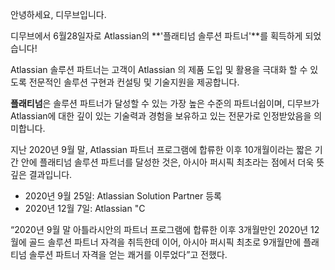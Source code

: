 안녕하세요, 디무브입니다.

디무브에서 6월28일자로 Atlassian의 **'플래티넘 솔루션 파트너'**를 획득하게 되었습니다! 

Atlassian 솔루션 파트너는 고객이 Atlassian 의 제품 도입 및 활용을 극대화 할 수 있도록 전문적인 솔루션 구현과 컨설팅 및 기술지원을 제공합니다. 

**플래티넘**은 솔루션 파트너가 달성할 수 있는 가장 높은 수준의 파트너쉽이며, 디무브가 Atlassian에 대한 깊이 있는 기술력과 경험을 보유하고 있는 전문가로 인정받았음을 의미합니다.

지난 2020년 9월 말, Atlassian 파트너 프로그램에 합류한 이후 10개월이라는 짧은 기간 안에 플래티넘 솔루션 파트너를 달성한 것은, 아시아 퍼시픽 최초라는 점에서 더욱 뜻깊은 결과입니다. 

 - 2020년 9월 25일: Atlassian Solution Partner 등록
 - 2020년 12월 7일: Atlassian "C

“2020년 9월 말 아틀라시안의 파트너 프로그램에 합류한 이후 3개월만인 2020년 12월에 골드 솔루션 파트너 자격을 취득한데 이어, 아시아 퍼시픽 최초로 9개월만에 플래티넘 솔루션 파트너 자격을 얻는 쾌거를 이루었다”고 전했다.
<!--stackedit_data:
eyJoaXN0b3J5IjpbLTExMTU0NDEwMzQsLTE3MjkxNDgyNDksLT
U4NzgzNjIyMF19
-->